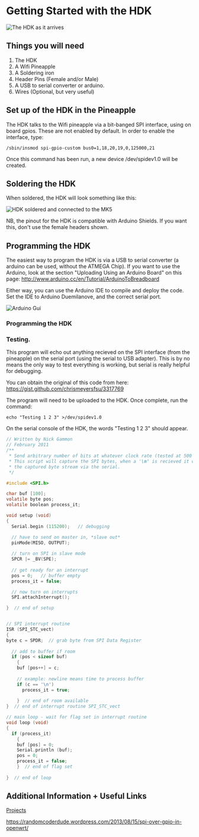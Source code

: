 # Getting Started with the HDK

![The HDK as it arrives](../imgs/hdk1.png)

## Things you will need

1. The HDK
2. A Wifi Pineapple
3. A Soldering iron
4. Header Pins (Female and/or Male)
5. A USB to serial converter or arduino.
6. Wires (Optional, but very useful)

## Set up of the HDK in the Pineapple

The HDK talks to the Wifi pineapple via a bit-banged SPI interface, using on board gpios. These are not enabled by default. In order to enable the interface, type:

`/sbin/insmod spi-gpio-custom bus0=1,18,20,19,0,125000,21`

Once this command has been run, a new device /dev/spidev1.0 will be created. 

## Soldering the HDK

When soldered, the HDK will look something like this:

![HDK soldered and connected to the MK5](../imgs/hdk2.jpg)

NB, the pinout for the HDK is compatible with Arduino Shields. If you want this, don't use the female headers shown.

## Programming the HDK

The easiest way to program the HDK is via a USB to serial converter (a arduino can be used, without the ATMEGA Chip). If you want to use the Arduino, look at the section "Uploading Using an Arduino Board" on this page: http://www.arduino.cc/en/Tutorial/ArduinoToBreadboard

Either way, you can use the Arduino IDE to compile and deploy the code. Set the IDE to Arduino Duemilanove, and the correct serial port.  

![Arduino Gui](../imgs/hdk5.png)

### Programming the HDK

### Testing.

This program will echo out anything recieved on the SPI interface (from the pineapple) on the serial port (using the serial to USB adapter). This is by no means the only way to test everything is working, but serial is really helpful for debugging.

You can obtain the original of this code from here: https://gist.github.com/chrismeyersfsu/3317769

The program will need to be uploaded to the HDK. Once complete, run the command:

`echo "Testing 1 2 3" >/dev/spidev1.0`

On the serial console of the HDK, the words "Testing 1 2 3" should appear.

```C
// Written by Nick Gammon
// February 2011
/**
 * Send arbitrary number of bits at whatever clock rate (tested at 500 KHZ and 500 HZ).
 * This script will capture the SPI bytes, when a '\n' is recieved it will then output
 * the captured byte stream via the serial.
 */

#include <SPI.h>

char buf [100];
volatile byte pos;
volatile boolean process_it;

void setup (void)
{
  Serial.begin (115200);   // debugging

  // have to send on master in, *slave out*
  pinMode(MISO, OUTPUT);
  
  // turn on SPI in slave mode
  SPCR |= _BV(SPE);
  
  // get ready for an interrupt 
  pos = 0;   // buffer empty
  process_it = false;

  // now turn on interrupts
  SPI.attachInterrupt();

}  // end of setup


// SPI interrupt routine
ISR (SPI_STC_vect)
{
byte c = SPDR;  // grab byte from SPI Data Register
  
  // add to buffer if room
  if (pos < sizeof buf)
    {
    buf [pos++] = c;
    
    // example: newline means time to process buffer
    if (c == '\n')
      process_it = true;
      
    }  // end of room available
}  // end of interrupt routine SPI_STC_vect

// main loop - wait for flag set in interrupt routine
void loop (void)
{
  if (process_it)
    {
    buf [pos] = 0;  
    Serial.println (buf);
    pos = 0;
    process_it = false;
    }  // end of flag set
    
}  // end of loop
```

## Additional Information + Useful Links

[Projects](projects.md)

https://randomcoderdude.wordpress.com/2013/08/15/spi-over-gpio-in-openwrt/
